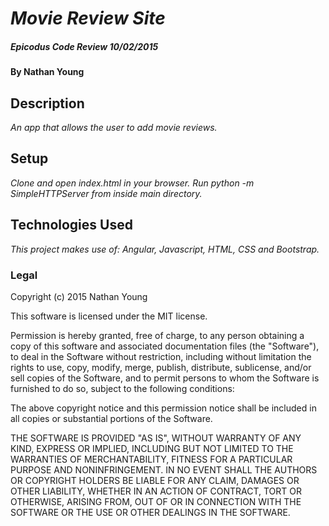 # _Movie Review Site_

##### Epicodus Code Review 10/02/2015

#### By Nathan Young

## Description

_An app that allows the user to add movie reviews._

## Setup

_Clone and open index.html in your browser._
_Run python -m SimpleHTTPServer from inside main directory._

## Technologies Used

_This project makes use of:
Angular, Javascript, HTML, CSS and Bootstrap._


### Legal

Copyright (c) 2015 Nathan Young

This software is licensed under the MIT license.

Permission is hereby granted, free of charge, to any person obtaining a copy
of this software and associated documentation files (the "Software"), to deal
in the Software without restriction, including without limitation the rights
to use, copy, modify, merge, publish, distribute, sublicense, and/or sell
copies of the Software, and to permit persons to whom the Software is
furnished to do so, subject to the following conditions:

The above copyright notice and this permission notice shall be included in
all copies or substantial portions of the Software.

THE SOFTWARE IS PROVIDED "AS IS", WITHOUT WARRANTY OF ANY KIND, EXPRESS OR
IMPLIED, INCLUDING BUT NOT LIMITED TO THE WARRANTIES OF MERCHANTABILITY,
FITNESS FOR A PARTICULAR PURPOSE AND NONINFRINGEMENT. IN NO EVENT SHALL THE
AUTHORS OR COPYRIGHT HOLDERS BE LIABLE FOR ANY CLAIM, DAMAGES OR OTHER
LIABILITY, WHETHER IN AN ACTION OF CONTRACT, TORT OR OTHERWISE, ARISING FROM,
OUT OF OR IN CONNECTION WITH THE SOFTWARE OR THE USE OR OTHER DEALINGS IN
THE SOFTWARE.
